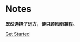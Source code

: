 # Notes

<!-- ![logo](./_media/face.jpg ":size=20%") -->


**既然选择了远方，便只顾风雨兼程。**


[Get Started](README.md)


<!-- 背景图片 -->
<!-- ![](./_media/virus.jpg)
